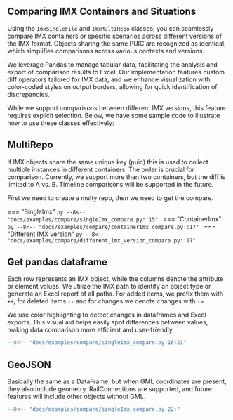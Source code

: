 ## Comparing IMX Containers and Situations

Using the `ImxSingleFile` and `ImxMultiRepo` classes, you can seamlessly compare IMX containers or specific scenarios across different versions of the IMX format. Objects sharing the same PUIC are recognized as identical, which simplifies comparisons across various contexts and versions.

We leverage Pandas to manage tabular data, facilitating the analysis and export of comparison results to Excel. Our implementation features custom diff operators tailored for IMX data, and we enhance visualization with color-coded styles on output borders, allowing for quick identification of discrepancies.

While we support comparisons between different IMX versions, this feature requires explicit selection. Below, we have some sample code to illustrate how to use these classes effectively:

## MultiRepo
If IMX objects share the same unique key (puic) this is used to collect multiple instances in different containers. 
The order is crucial for comparison. Currently, we support more than two containers, but the diff is limited to A vs. B. 
Timeline comparisons will be supported in the future.

First we need to create a multy repo, then we need to get the compare.

=== "SingleImx"
    ```py
    --8<-- "docs/examples/compare/singleImx_compare.py::15"
    ```
=== "ContainerImx"
    ```py
    --8<-- "docs/examples/compare/containerImx_compare.py::17"
    ```
=== "Different IMX version"
    ```py
    --8<-- "docs/examples/compare/different_imx_version_compare.py::17"
    ```

## Get pandas dataframe
Each row represents an IMX object, while the columns denote the attribute or element values. 
We utilize the IMX path to identify an object type or generate an Excel report of all paths. 
For added items, we prefix them with `++`, for deleted items `--` and for changes we denote changes with `->`.

We use color highlighting to detect changes in dataframes and Excel exports. 
This visual aid helps easily spot differences between values, making data comparison more efficient and user-friendly.

```py
--8<-- "docs/examples/compare/singleImx_compare.py:16:21"
```

## GeoJSON

Basically the same as a DataFrame, but when GML coordinates are present, they also include geometry. 
RailConnections are supported, and future features will include other objects without GML.

```py
--8<-- "docs/examples/compare/singleImx_compare.py:22:"
```
